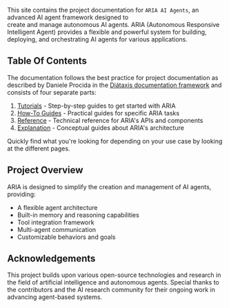 This site contains the project documentation for
`ARIA AI Agents`, an advanced AI agent framework designed to       
create and manage autonomous AI agents. ARIA (Autonomous Responsive Intelligent Agent)
provides a flexible and powerful system for building, deploying, and
orchestrating AI agents for various applications.

## Table Of Contents

The documentation follows the best practice for
project documentation as described by Daniele Procida
in the [Diátaxis documentation framework](https://diataxis.fr/)
and consists of four separate parts:

1. [Tutorials](tutorials.md) - Step-by-step guides to get started with ARIA
2. [How-To Guides](how-to-guides.md) - Practical guides for specific ARIA tasks
3. [Reference](reference.md) - Technical reference for ARIA's APIs and components
4. [Explanation](explanation.md) - Conceptual guides about ARIA's architecture

Quickly find what you're looking for depending on
your use case by looking at the different pages.

## Project Overview

ARIA is designed to simplify the creation and management of AI agents,
providing:

- A flexible agent architecture
- Built-in memory and reasoning capabilities
- Tool integration framework
- Multi-agent communication
- Customizable behaviors and goals

## Acknowledgements

This project builds upon various open-source technologies and research
in the field of artificial intelligence and autonomous agents. Special
thanks to the contributors and the AI research community for their
ongoing work in advancing agent-based systems.